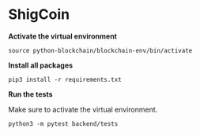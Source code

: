 # ShigCoin


**Activate the virtual environment**

```
source python-blockchain/blockchain-env/bin/activate
```


**Install all packages**
```
pip3 install -r requirements.txt
```

**Run the tests**

Make sure to activate the virtual environment.
```
python3 -m pytest backend/tests
```